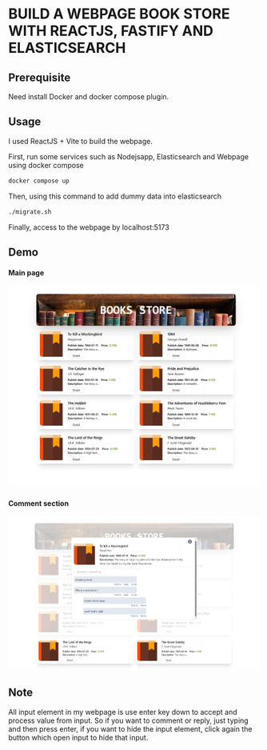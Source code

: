# BUILD A WEBPAGE BOOK STORE WITH REACTJS, FASTIFY AND ELASTICSEARCH

## Prerequisite
Need install Docker and docker compose plugin.
## Usage
I used ReactJS + Vite to build the webpage.

First, run some services such as Nodejsapp, Elasticsearch and Webpage using docker compose
```bash
docker compose up
```
Then, using this command to add dummy data into elasticsearch
```bash
./migrate.sh
```

Finally, access to the webpage by localhost:5173

## Demo
#### Main page
![Screenshot](./picture_demo/scrshot_1.png)
#### Comment section
![Screenshot](./picture_demo/scrshot_2.png)

## Note
All input element in my webpage is use enter key down to accept and process value from input. So if you want to comment or reply, just typing and then press enter, if you want to hide the input element, click again the button which open input to hide that input.